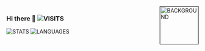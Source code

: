 <img align="right" src="https://api.paugram.com/wallpaper/" alt="BACKGROUND" height="100px" border="1">

### Hi there 👋 ![VISITS](https://badges.pufler.dev/visits/IvanLuLyf/IvanLuLyf?style=flat-square&logo=github&color=blue&label=Github%20Visits)

![STATS](https://github-readme-stats.vercel.app/api?username=IvanLuLyf&show_icons=true&hide=issues)
![LANGUAGES](https://github-readme-stats.vercel.app/api/top-langs/?username=IvanLuLyf&layout=compact)

<!--
**IvanLuLyf/IvanLuLyf** is a ✨ _special_ ✨ repository because its `README.md` (this file) appears on your GitHub profile.

Here are some ideas to get you started:

- 🔭 I’m currently working on ...
- 🌱 I’m currently learning ...
- 👯 I’m looking to collaborate on ...
- 🤔 I’m looking for help with ...
- 💬 Ask me about ...
- 📫 How to reach me: ...
- 😄 Pronouns: ...
- ⚡ Fun fact: ...
-->
